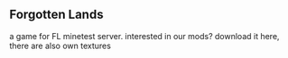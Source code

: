 ## Forgotten Lands

a game for FL minetest server.
interested in our mods? download it here, there are also own textures
